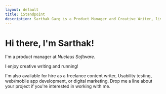 ```yaml
---
layout: default
title: iStandpoint
description: Sarthak Garg is a Product Manager and Creative Writer, living and working in Delhi NCR India.
---
```

<div class="blurb">
	<h1>Hi there, I'm Sarthak!</h1>
	<p>I'm a product manager at <em>Nucleus Software</em>.</p>
</div><!-- /.blurb -->
	
	
<div>
	<p>I enjoy <span itemprop="title">creative writing</span> and <span itemprop="title">running</span>!</p>
</div>

</div>
	<p>I'm also available for hire as a <span itemprop="title">freelance content writer, Usability testing, web/mobile app development, or digital marketing</span>. Drop me a line about your project if you're interested in working with me.</p>
</div>


